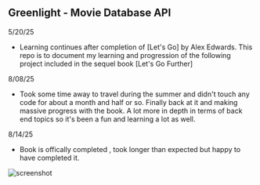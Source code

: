 ## Greenlight - Movie Database API

5/20/25
- Learning continues after completion of [Let's Go] by Alex Edwards. This repo is to document my learning and progression of the following project included in the sequel book [Let's Go Further]

8/08/25
- Took some time away to travel during the summer and didn't touch any code for about a month and half or so. Finally back at it and making massive progress with the book. A lot more in depth in terms of back end topics so it's been a fun and learning a lot as well.

8/14/25
- Book is offically completed , took longer than expected but happy to have completed it.

<img alt="screenshot" src="https://of9s9167sd.ufs.sh/f/fRrfoMH6JPaA812nanC2LzlmrYEXjJoAk9gq5un6ipOKGwhb"/>
